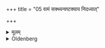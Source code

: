 +++
title = "05 वामं सक्थ्यन्वष्टक्याय निदध्यात्"

+++

<details><summary>मूलम्</summary>

वामं सक्थ्यन्वष्टक्याय निदध्यात् ५
</details>

<details><summary>Oldenberg</summary>

5. The left thigh he should keep for the Anvaṣṭakya ceremony.
</details>
